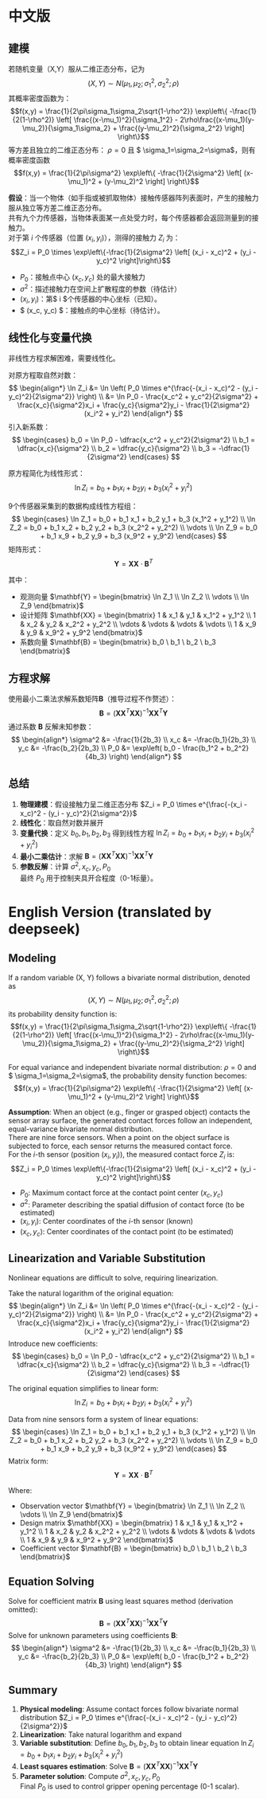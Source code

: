 # 中文版
## 建模
若随机变量（X,Y）服从二维正态分布，记为 $$ (X,Y) \sim N(\mu_1, \mu_2; \sigma_1^2, \sigma_2^2; \rho)$$ 其概率密度函数为：$$f(x,y) = \frac{1}{2\pi\sigma_1\sigma_2\sqrt{1-\rho^2}} \exp\left\{ -\frac{1}{2(1-\rho^2)} \left[ \frac{(x-\mu_1)^2}{\sigma_1^2} - 2\rho\frac{(x-\mu_1)(y-\mu_2)}{\sigma_1\sigma_2} + \frac{(y-\mu_2)^2}{\sigma_2^2} \right] \right\}$$
等方差且独立的二维正态分布：
$\rho=0$ 且 $ \sigma_1=\sigma_2=\sigma$，则有概率密度函数
$$f(x,y) = \frac{1}{2\pi\sigma^2} \exp\left\{ -\frac{1}{2\sigma^2} \left[ (x-\mu_1)^2 + (y-\mu_2)^2 \right] \right\}$$


**假设**：当一个物体（如手指或被抓取物体）接触传感器阵列表面时，产生的接触力服从独立等方差二维正态分布。   
共有九个力传感器，当物体表面某一点处受力时，每个传感器都会返回测量到的接触力。   
对于第 $i$ 个传感器（位置 $(x_i, y_i)$），测得的接触力 $Z_i$ 为：
$$Z_i = P_0 \times \exp\left\{-\frac{1}{2\sigma^2} \left[ (x_i - x_c)^2 + (y_i - y_c)^2 \right]\right\}$$
- $P_0$：接触点中心 $(x_c, y_c)$ 处的最大接触力
- $\sigma^2$：描述接触力在空间上扩散程度的参数（待估计）
- $(x_i, y_i)$：第$ i $个传感器的中心坐标（已知）。
- $ (x_c, y_c) $：接触点的中心坐标（待估计）。


## 线性化与变量代换

非线性方程求解困难，需要线性化。

对原方程取自然对数：
$$
\begin{align*}
\ln Z_i &= \ln \left( P_0 \times e^{\frac{-(x_i - x_c)^2 - (y_i - y_c)^2}{2\sigma^2}} \right) \\
&= \ln P_0 - \frac{x_c^2 + y_c^2}{2\sigma^2} + \frac{x_c}{\sigma^2}x_i + \frac{y_c}{\sigma^2}y_i - \frac{1}{2\sigma^2}(x_i^2 + y_i^2)
\end{align*}
$$
引入新系数：
$$
\begin{cases}
b_0 = \ln P_0 - \dfrac{x_c^2 + y_c^2}{2\sigma^2} \\
b_1 = \dfrac{x_c}{\sigma^2} \\
b_2 = \dfrac{y_c}{\sigma^2} \\
b_3 = -\dfrac{1}{2\sigma^2}
\end{cases}
$$

原方程简化为线性形式：
$$\ln Z_i = b_0 + b_1 x_i + b_2 y_i + b_3 (x_i^2 + y_i^2)$$

9个传感器采集到的数据构成线性方程组：
$$
\begin{cases}
\ln Z_1 = b_0 + b_1 x_1 + b_2 y_1 + b_3 (x_1^2 + y_1^2) \\
\ln Z_2 = b_0 + b_1 x_2 + b_2 y_2 + b_3 (x_2^2 + y_2^2) \\
\vdots \\
\ln Z_9 = b_0 + b_1 x_9 + b_2 y_9 + b_3 (x_9^2 + y_9^2)
\end{cases}
$$
矩阵形式：
$$\mathbf{Y} = \mathbf{XX} \cdot \mathbf{B}^T$$

其中：
- 观测向量 $\mathbf{Y} = \begin{bmatrix} \ln Z_1 \\ \ln Z_2 \\ \vdots \\ \ln Z_9 \end{bmatrix}$
- 设计矩阵 $\mathbf{XX} = \begin{bmatrix} 1 & x_1 & y_1 & x_1^2 + y_1^2 \\ 1 & x_2 & y_2 & x_2^2 + y_2^2 \\ \vdots & \vdots & \vdots & \vdots \\ 1 & x_9 & y_9 & x_9^2 + y_9^2 \end{bmatrix}$
- 系数向量 $\mathbf{B} = \begin{bmatrix} b_0 \ b_1 \ b_2 \ b_3 \end{bmatrix}$



## 方程求解
使用最小二乘法求解系数矩阵$\mathbf{B}$（推导过程不作赘述）：
$$\mathbf{B} = (\mathbf{XX}^T\mathbf{XX})^{-1}\mathbf{XX}^T\mathbf{Y}$$
通过系数 $\mathbf{B}$ 反解未知参数：
$$
\begin{align*}
\sigma^2 &= -\frac{1}{2b_3} \\
x_c &= -\frac{b_1}{2b_3} \\
y_c &= -\frac{b_2}{2b_3} \\
P_0 &= \exp\left( b_0 - \frac{b_1^2 + b_2^2}{4b_3} \right)
\end{align*}
$$

## 总结
1. **物理建模**：假设接触力呈二维正态分布 $Z_i = P_0 \times e^{\frac{-(x_i - x_c)^2 - (y_i - y_c)^2}{2\sigma^2}}$
2. **线性化**：取自然对数并展开
3. **变量代换**：定义 $b_0,b_1,b_2,b_3$ 得到线性方程 $\ln Z_i = b_0 + b_1 x_i + b_2 y_i + b_3 (x_i^2 + y_i^2)$
4. **最小二乘估计**：求解 $\mathbf{B} = (\mathbf{XX}^T\mathbf{XX})^{-1}\mathbf{XX}^T\mathbf{Y}$
5. **参数反解**：计算 $\sigma^2, x_c, y_c, P_0$   
最终 $P_0$ 用于控制夹具开合程度（0-1标量）。

# English Version (translated by deepseek)
## Modeling
If a random variable (X, Y) follows a bivariate normal distribution, denoted as $$ (X,Y) \sim N(\mu_1, \mu_2; \sigma_1^2, \sigma_2^2; \rho)$$ its probability density function is:
$$f(x,y) = \frac{1}{2\pi\sigma_1\sigma_2\sqrt{1-\rho^2}} \exp\left\{ -\frac{1}{2(1-\rho^2)} \left[ \frac{(x-\mu_1)^2}{\sigma_1^2} - 2\rho\frac{(x-\mu_1)(y-\mu_2)}{\sigma_1\sigma_2} + \frac{(y-\mu_2)^2}{\sigma_2^2} \right] \right\}$$

For equal variance and independent bivariate normal distribution:
$\rho=0$ and $ \sigma_1=\sigma_2=\sigma$, the probability density function becomes:
$$f(x,y) = \frac{1}{2\pi\sigma^2} \exp\left\{ -\frac{1}{2\sigma^2} \left[ (x-\mu_1)^2 + (y-\mu_2)^2 \right] \right\}$$

**Assumption**: When an object (e.g., finger or grasped object) contacts the sensor array surface, the generated contact forces follow an independent, equal-variance bivariate normal distribution.  
There are nine force sensors. When a point on the object surface is subjected to force, each sensor returns the measured contact force.  
For the $i$-th sensor (position $(x_i, y_i)$), the measured contact force $Z_i$ is:
$$Z_i = P_0 \times \exp\left\{-\frac{1}{2\sigma^2} \left[ (x_i - x_c)^2 + (y_i - y_c)^2 \right]\right\}$$
- $P_0$: Maximum contact force at the contact point center $(x_c, y_c)$
- $\sigma^2$: Parameter describing the spatial diffusion of contact force (to be estimated)
- $(x_i, y_i)$: Center coordinates of the $i$-th sensor (known)
- $(x_c, y_c)$: Center coordinates of the contact point (to be estimated)

## Linearization and Variable Substitution

Nonlinear equations are difficult to solve, requiring linearization.

Take the natural logarithm of the original equation:
$$
\begin{align*}
\ln Z_i &= \ln \left( P_0 \times e^{\frac{-(x_i - x_c)^2 - (y_i - y_c)^2}{2\sigma^2}} \right) \\
&= \ln P_0 - \frac{x_c^2 + y_c^2}{2\sigma^2} + \frac{x_c}{\sigma^2}x_i + \frac{y_c}{\sigma^2}y_i - \frac{1}{2\sigma^2}(x_i^2 + y_i^2)
\end{align*}
$$
Introduce new coefficients:
$$
\begin{cases}
b_0 = \ln P_0 - \dfrac{x_c^2 + y_c^2}{2\sigma^2} \\
b_1 = \dfrac{x_c}{\sigma^2} \\
b_2 = \dfrac{y_c}{\sigma^2} \\
b_3 = -\dfrac{1}{2\sigma^2}
\end{cases}
$$

The original equation simplifies to linear form:
$$\ln Z_i = b_0 + b_1 x_i + b_2 y_i + b_3 (x_i^2 + y_i^2)$$

Data from nine sensors form a system of linear equations:
$$
\begin{cases}
\ln Z_1 = b_0 + b_1 x_1 + b_2 y_1 + b_3 (x_1^2 + y_1^2) \\
\ln Z_2 = b_0 + b_1 x_2 + b_2 y_2 + b_3 (x_2^2 + y_2^2) \\
\vdots \\
\ln Z_9 = b_0 + b_1 x_9 + b_2 y_9 + b_3 (x_9^2 + y_9^2)
\end{cases}
$$
Matrix form:
$$\mathbf{Y} = \mathbf{XX} \cdot \mathbf{B}^T$$

Where:
- Observation vector $\mathbf{Y} = \begin{bmatrix} \ln Z_1 \\ \ln Z_2 \\ \vdots \\ \ln Z_9 \end{bmatrix}$
- Design matrix $\mathbf{XX} = \begin{bmatrix} 1 & x_1 & y_1 & x_1^2 + y_1^2 \\ 1 & x_2 & y_2 & x_2^2 + y_2^2 \\ \vdots & \vdots & \vdots & \vdots \\ 1 & x_9 & y_9 & x_9^2 + y_9^2 \end{bmatrix}$
- Coefficient vector $\mathbf{B} = \begin{bmatrix} b_0 \ b_1 \ b_2 \ b_3 \end{bmatrix}$

## Equation Solving
Solve for coefficient matrix $\mathbf{B}$ using least squares method (derivation omitted):
$$\mathbf{B} = (\mathbf{XX}^T\mathbf{XX})^{-1}\mathbf{XX}^T\mathbf{Y}$$
Solve for unknown parameters using coefficients $\mathbf{B}$:
$$
\begin{align*}
\sigma^2 &= -\frac{1}{2b_3} \\
x_c &= -\frac{b_1}{2b_3} \\
y_c &= -\frac{b_2}{2b_3} \\
P_0 &= \exp\left( b_0 - \frac{b_1^2 + b_2^2}{4b_3} \right)
\end{align*}
$$

## Summary
1. **Physical modeling**: Assume contact forces follow bivariate normal distribution $Z_i = P_0 \times e^{\frac{-(x_i - x_c)^2 - (y_i - y_c)^2}{2\sigma^2}}$
2. **Linearization**: Take natural logarithm and expand
3. **Variable substitution**: Define $b_0,b_1,b_2,b_3$ to obtain linear equation $\ln Z_i = b_0 + b_1 x_i + b_2 y_i + b_3 (x_i^2 + y_i^2)$
4. **Least squares estimation**: Solve $\mathbf{B} = (\mathbf{XX}^T\mathbf{XX})^{-1}\mathbf{XX}^T\mathbf{Y}$
5. **Parameter solution**: Compute $\sigma^2, x_c, y_c, P_0$  
Final $P_0$ is used to control gripper opening percentage (0-1 scalar).
